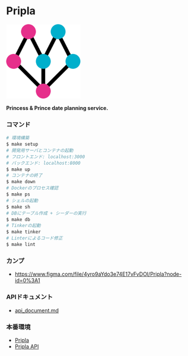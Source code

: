 # Pripla

<img src="./front/assets/images/logo/logo_black.png" width="200px">

**Princess & Prince date planning service.**

### コマンド

```bash
# 環境構築
$ make setup
# 開発用サーバとコンテナの起動
# フロントエンド: localhost:3000
# バックエンド: localhost:8000
$ make up
# コンテナの終了
$ make down
# Dockerのプロセス確認
$ make ps
# シェルの起動
$ make sh
# DBにテーブル作成 + シーダーの実行
$ make db
# Tinkerの起動
$ make tinker
# Linterによるコード修正
$ make lint
```

### カンプ

- https://www.figma.com/file/4yro9aYdo3e74E17vFvDOI/Pripla?node-id=0%3A1

### APIドキュメント

- [api_document.md](./api_document.md)

### 本番環境

- [Pripla](https://pripla.uyupun.tech/)
- [Pripla API](https://api.pripla.uyupun.tech/)
